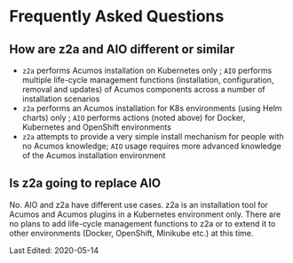 # Frequently Asked Questions

## How are z2a and AIO different or similar

* `z2a` performs Acumos installation on Kubernetes only ; `AIO` performs multiple life-cycle management functions (installation, configuration, removal and updates) of Acumos components across a number of installation scenarios
* `z2a` performs an Acumos installation for K8s environments (using Helm charts) only ; `AIO` performs actions (noted above) for Docker, Kubernetes and OpenShift environments
* `z2a` attempts to provide a very simple install mechanism for people with no Acumos knowledge; `AIO` usage requires more advanced knowledge of the Acumos installation environment

## Is z2a going to replace AIO

No.  AIO and z2a have different use cases.  z2a is an installation tool for Acumos and Acumos plugins in a Kubernetes environment only.  There are no plans to add life-cycle management functions to z2a or to extend it to other environments (Docker, OpenShift, Minikube etc.) at this time.

Last Edited: 2020-05-14

